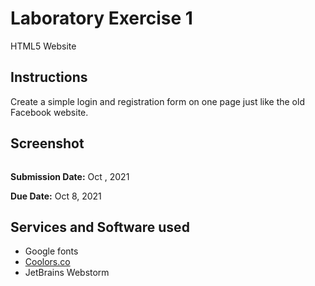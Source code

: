 # Laboratory Exercise 1

HTML5 Website 

## Instructions

Create a simple login and registration form on one page just like the old Facebook website.

## Screenshot

![]()

**Submission Date:** Oct , 2021

**Due Date:** Oct 8, 2021

## Services and Software used

- Google fonts
- [Coolors.co](https://coolors.co)
- JetBrains Webstorm
